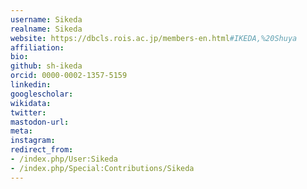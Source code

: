 ```yaml
---
username: Sikeda
realname: Sikeda
website: https://dbcls.rois.ac.jp/members-en.html#IKEDA,%20Shuya
affiliation: 
bio: 
github: sh-ikeda
orcid: 0000-0002-1357-5159
linkedin: 
googlescholar: 
wikidata: 
twitter: 
mastodon-url: 
meta:
instagram:
redirect_from:
- /index.php/User:Sikeda
- /index.php/Special:Contributions/Sikeda
---
```

